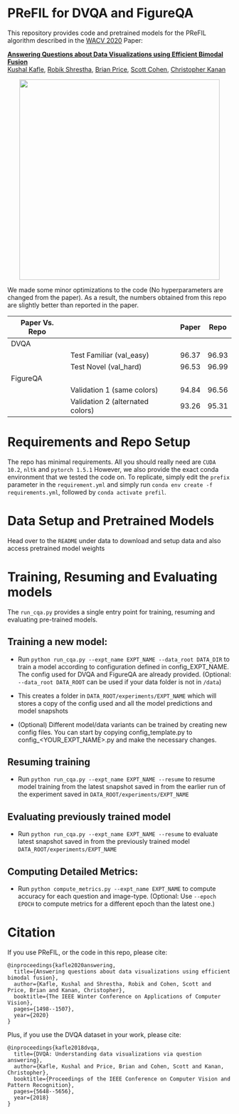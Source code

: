# PReFIL for DVQA and FigureQA

This repository provides code and pretrained models for the PReFIL algorithm described in the <a href="https://wacv20.wacv.net/" target="_blank">WACV 2020</a> Paper:

**[Answering Questions about Data Visualizations using Efficient Bimodal Fusion](https://arxiv.org/abs/1908.01801)**
 <br>
 <a href="https://kushalkafle.com/" target="_blank">Kushal Kafle</a>,
  <a href="https://scholar.google.com/citations?user=RzAjx8UAAAAJ&hl=en" target="_blank">Robik Shrestha</a>,
 <a href="https://research.adobe.com/person/brian-price/" target="_blank">Brian Price</a>,
<a href="https://research.adobe.com/person/scott-cohen/" target="_blank">Scott Cohen</a>,
<a href="http://www.chriskanan.com/" target="_blank">Christopher Kanan</a>

<div align="center">
  <img src="https://kushalkafle.com/images/prefil.png" width="450px">
</div>

We made some minor optimizations to the code (No hyperparameters are changed from the paper). 
As a result, the numbers obtained from this repo are slightly better than reported in the paper. 

| Paper Vs. Repo     |               |  Paper | Repo  |    
|----------|---------------|---|---|  
|    DVQA  |  |   |   |   |  
|          | Test Familiar (val_easy) | 96.37  | 96.93  |    
|          | Test Novel (val_hard)   | 96.53 |  96.99 |   
| FigureQA |               |   |   |   |  
|          | Validation 1 (same colors)  | 94.84  | 96.56  |  
|          | Validation 2 (alternated colors) | 93.26 | 95.31  |   


# Requirements and Repo Setup

The repo has minimal requirements. All you should really need are `CUDA 10.2`, `nltk` and `pytorch 1.5.1` 
However, we also provide the exact conda environment that we tested the code on. To replicate, simply edit the `prefix` parameter 
in the `requirement.yml` and simply run `conda env create -f requirements.yml`, followed by `conda activate prefil`. 

# Data Setup and Pretrained Models

Head over to the `README` under data to download and setup data and also access pretrained model weights

# Training, Resuming and Evaluating models

The `run_cqa.py` provides a single entry point for training, 
resuming and evaluating pre-trained models. 

## Training a new model:

- Run `python run_cqa.py --expt_name EXPT_NAME --data_root DATA_DIR` to train a model according to configuration defined in
 config_EXPT_NAME. The config used for DVQA and FigureQA are already provided. 
 (Optional: `--data_root DATA_ROOT` can be used if your data folder is not in `/data`)
- This creates a folder in `DATA_ROOT/experiments/EXPT_NAME` which will stores a copy of the config
 used and all the model predictions and model snapshots

- (Optional) Different model/data variants can be trained by creating new config files. 
You can start by copying config_template.py to config_<YOUR_EXPT_NAME>.py and make the necessary changes.


## Resuming training

- Run `python run_cqa.py --expt_name EXPT_NAME --resume` to resume model training from the latest snapshot saved in
from the earlier run of the experiment saved in `DATA_ROOT/experiments/EXPT_NAME`

## Evaluating previously trained model

- Run `python run_cqa.py --expt_name EXPT_NAME --resume` to evaluate latest snapshot saved in
from the previously trained model `DATA_ROOT/experiments/EXPT_NAME`

## Computing Detailed Metrics:

- Run `python compute_metrics.py --expt_name EXPT_NAME` to compute accuracy for each question and image-type. (Optional: Use `--epoch EPOCH` to 
 compute metrics for a different epoch than the latest one.)

# Citation

If you use PReFIL, or the code in this repo, please cite:
``` 
@inproceedings{kafle2020answering,
  title={Answering questions about data visualizations using efficient bimodal fusion},
  author={Kafle, Kushal and Shrestha, Robik and Cohen, Scott and Price, Brian and Kanan, Christopher},
  booktitle={The IEEE Winter Conference on Applications of Computer Vision},
  pages={1498--1507},
  year={2020}
}
```

Plus, if you use the DVQA dataset in your work, please cite:

```
@inproceedings{kafle2018dvqa,
  title={DVQA: Understanding data visualizations via question answering},
  author={Kafle, Kushal and Price, Brian and Cohen, Scott and Kanan, Christopher},
  booktitle={Proceedings of the IEEE Conference on Computer Vision and Pattern Recognition},
  pages={5648--5656},
  year={2018}
}
```
